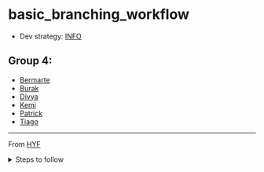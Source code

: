 # basic_branching_workflow
* Dev strategy: [INFO](dev-strategy.md)
## Group 4:
* [Bermarte](bermarte)  
* [Burak](burak.md)  
* [Divya](divya.md)  
* [Kemi](kemi.md) 
* [Patrick](patrick.md)  
* [Tiago](tiago.md)  
 
---

From [HYF](https://github.com/HackYourFutureBelgium/incremental-development)
<details>
<summary>
Steps to follow 
</summary> 

0. set up your repository and clone it
1. write a development strategy
2. for each step
   1. create a new branch locally
   2. write your new code on that branch
   3. push the branch to your repository
   4. create a PR & merge the branch to `master`
   5. pull the new `master` branch to your computer
   6. continue to the next step 
</details>

 